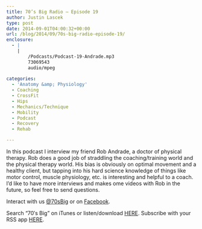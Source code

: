 ```yaml
---
title: 70’s Big Radio – Episode 19
author: Justin Lascek
type: post
date: 2014-09-01T04:00:32+00:00
url: /blog/2014/09/70s-big-radio-episode-19/
enclosure:
  - |
    |
        /Podcasts/Podcast-19-Andrade.mp3
        73069543
        audio/mpeg
        
categories:
  - 'Anatomy &amp; Physiology'
  - Coaching
  - CrossFit
  - Hips
  - Mechanics/Technique
  - Mobility
  - Podcast
  - Recovery
  - Rehab

---
```

In this podcast I interview my friend Rob Andrade, a doctor of physical therapy. Rob does a good job of straddling the coaching/training world and the physical therapy world. His bias is obviously on optimal movement and a healthy client, but tapping into his hard science knowledge of things like motor control, muscle physiology, etc. is interesting and helpful to a coach. I&#8217;d like to have more interviews and makes ome videos with Rob in the future, so feel free to send questions.

Interact with us <a href="https://twitter.com/70sbig" target="_blank">@70sBig</a> or on <a href="http://www.facebook.com/70sBig" target="_blank">Facebook</a>.

Search “70′s Big” on iTunes or listen/download <a href="/Podcasts/Podcast-19-Andrade.mp3" target="_blank">HERE</a>. Subscribe with your RSS app <a href="/radio/feed/" target="_blank">HERE</a>.
